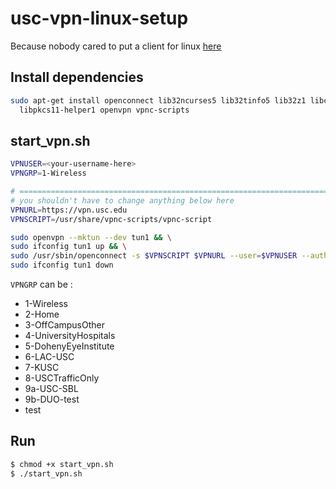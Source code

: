 # usc-vpn-linux-setup

Because nobody cared to put a client for linux [here](https://itservices.usc.edu/vpn/)

## Install dependencies

```bash
sudo apt-get install openconnect lib32ncurses5 lib32tinfo5 lib32z1 libc6-i386\
  libpkcs11-helper1 openvpn vpnc-scripts
```

## start_vpn.sh

```bash
VPNUSER=<your-username-here>
VPNGRP=1-Wireless

# =============================================================================
# you shouldn't have to change anything below here
VPNURL=https://vpn.usc.edu
VPNSCRIPT=/usr/share/vpnc-scripts/vpnc-script

sudo openvpn --mktun --dev tun1 && \
sudo ifconfig tun1 up && \
sudo /usr/sbin/openconnect -s $VPNSCRIPT $VPNURL --user=$VPNUSER --authgroup=$VPNGRP --interface=tun1
sudo ifconfig tun1 down

```

`VPNGRP` can be :

- 1-Wireless
- 2-Home 
- 3-OffCampusOther
- 4-UniversityHospitals
- 5-DohenyEyeInstitute
- 6-LAC-USC
- 7-KUSC
- 8-USCTrafficOnly
- 9a-USC-SBL
- 9b-DUO-test
- test

## Run
```bash
$ chmod +x start_vpn.sh
$ ./start_vpn.sh
```

